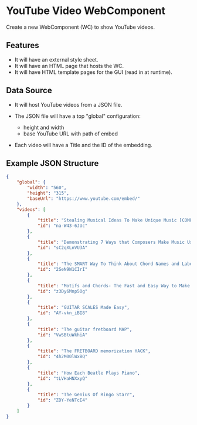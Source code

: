 # YouTube Video WebComponent

Create a new WebComponent (WC) to show YouTube videos.

## Features

- It will have an external style sheet.
- It will have an HTML page that hosts the WC.
- It will have HTML template pages for the GUI (read in at runtime).

## Data Source

- It will host YouTube videos from a JSON file.
- The JSON file will have a top "global" configuration:
  - height and width
  - base YouTube URL with path of embed

- Each video will have a Title and the ID of the embedding.

## Example JSON Structure

```json
{
    "global": {
        "width": "560",
        "height": "315",
        "baseUrl": "https://www.youtube.com/embed/"
    },
    "videos": [
        {
            "title": "Stealing Musical Ideas To Make Unique Music [COMPOSING / PRODUCING / SONGWRITING]",
            "id": "na-W43-6JUc"
        },
        {
            "title": "Demonstrating 7 Ways that Composers Make Music Using Modes [SONGWRITING / THEORY]",
            "id": "sC2qXLnVU3A"
        },
        {
            "title": "The SMART Way To Think About Chord Names and Labels [+FREE PDF] [MUSIC THEORY LESSON]",
            "id": "2SeN9W1CIrI"
        },
        {
            "title": "Motifs and Chords- The Fast and Easy Way to Make Music!  [SONGWRITING - MUSIC THEORY - LESSON]",
            "id": "z3Dy6Mnp5Og"
        },
        {
            "title": "GUITAR SCALES Made Easy",
            "id": "AY-vkn_iBI8"
        },
        {
            "title": "The guitar fretboard MAP",
            "id": "VwSBtuWkhiA"
        },
        {
            "title": "The FRETBOARD memorization HACK",
            "id": "4h2M00lWxBQ"
        },
        {
            "title": "How Each Beatle Plays Piano",
            "id": "tLVHaHNXxyQ"
        },
        {
            "title": "The Genius Of Ringo Starr",
            "id": "ZDY-YeNTcE4"
        }
    ]
}
